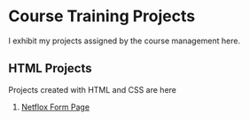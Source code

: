 # Course Training Projects

I exhibit my projects assigned by the course management here.

## HTML Projects

Projects created with HTML and CSS are here

1. <a href="https://alibalaban.github.io/projects/cw/netflox/" target="_blank">Netflox Form Page</a>